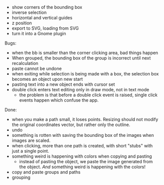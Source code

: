  * show corners of the bounding box
 * inverse selection
 * horizontal and vertical guides
 * z position
 * export to SVG, loading from SVG
 * turn it into a Gnome plugin

Bugs:
 * when the bb is smaller than the corner clicking area, bad things happen
 * When grouped, the bounding box of the group is incorrect until next
   recalculation
 * paste cannot be undone
 * when exiting while selection is being made with a box, the selection
   box becomes an object upon new start
 * pasting text into a new object ends with cursor set
 * double click enters text editing only in draw mode, not in text mode
   - the problem is that before a double click event is raised, single
     click events happen which confuse the app.

Done:
 * when you make a path small, it loses points. Resizing should not modify
   the original coordinates vector, but rather only the outline.
 * undo
 * something is rotten with saving the bounding box of the images when
    images are scaled.
 * when clicking, more than one path is created, with short "stubs" with
   just a single point.
 * something weird is happening with colors when copying and pasting
   - instead of pasting the object, we paste the image generated from the
     object. *And* something weird is happening with the colors!
 * copy and paste groups and paths
 * grouping
